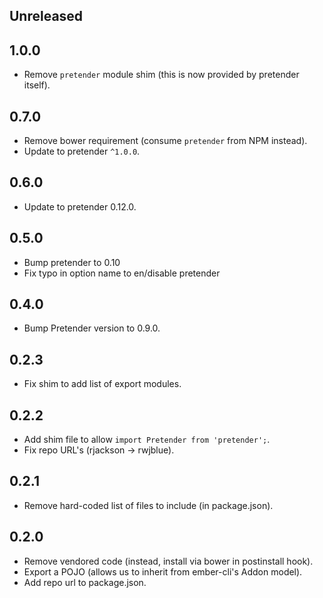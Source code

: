 ## Unreleased

## 1.0.0

* Remove `pretender` module shim (this is now provided by pretender itself).

## 0.7.0

* Remove bower requirement (consume `pretender` from NPM instead).
* Update to pretender `^1.0.0`.

## 0.6.0

* Update to pretender 0.12.0.

## 0.5.0

* Bump pretender to 0.10
* Fix typo in option name to en/disable pretender

## 0.4.0

* Bump Pretender version to 0.9.0.

## 0.2.3

* Fix shim to add list of export modules.

## 0.2.2

* Add shim file to allow `import Pretender from 'pretender';`.
* Fix repo URL's (rjackson -> rwjblue).

## 0.2.1

* Remove hard-coded list of files to include (in package.json).

## 0.2.0

* Remove vendored code (instead, install via bower in postinstall hook).
* Export a POJO (allows us to inherit from ember-cli's Addon model).
* Add repo url to package.json.

